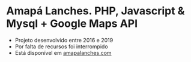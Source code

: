 
# Amapá Lanches. PHP, Javascript & Mysql + Google Maps API

- Projeto desenvolvido entre 2016 e 2019
- Por falta de recursos foi interrompido
- Está disponível em [amapalanches.com](https://amapalanches.com)
